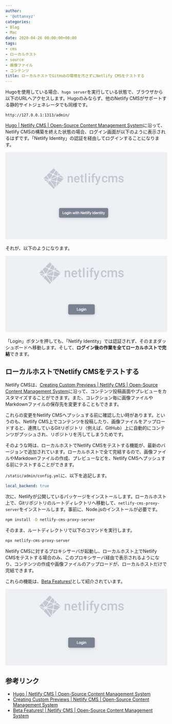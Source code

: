 ```yaml
---
author:
- '@ottanxyz'
categories:
- Blog
- Mac
date: 2020-04-26 00:00:00+00:00
tags:
- cms
- ローカルホスト
- source
- 画像ファイル
- コンテンツ
title: ローカルホストでGitHubの環境を汚さずにNetlify CMSをテストする
---
```


Hugoを使用している場合、`hugo server`を実行している状態で、ブラウザから以下のURLへアクセスします。Hugoのみならず、他のNetlify CMSがサポートする静的サイトジェネレータでも同様です。

```http
http://127.0.0.1:1313/admin/
```

[Hugo | Netlify CMS | Open-Source Content Management System](https://www.netlifycms.org/docs/hugo/)に沿って、Netlify CMSの構築を終えた状態の場合、ログイン画面が以下のように表示されるはずです。「Netlify Identity」の認証を経由してログインすることになります。

![](screenshot-2020-04-12-21.12.37.png)

それが、以下のようになります。

![](screenshot-2020-04-12-21.13.06.png)

「Login」ボタンを押しても、「Netlify Identity」では認証されず、そのままダッシュボードへ移動します。そして、**ログイン後の作業を全てローカルホストで完結**できます。

## ローカルホストでNetlify CMSをテストする

Netlify CMSは、[Creating Custom Previews | Netlify CMS | Open-Source Content Management System](https://www.netlifycms.org/docs/customization/)に沿って、コンテンツ投稿画面やプレビューをカスタマイズすることができます。また、コレクション毎に画像ファイルやMarkdownファイルの保存先を変更することもできます。

これらの変更をNetlify CMSヘプッシュする前に確認したい時があります。というのも、Netlify CMS上でコンテンツを投稿したり、画像ファイルをアップロードすると、連携しているGitリポジトリ（例えば、GitHub）上に自動的にコンテンツがプッシュされ、リポジトリを汚してしまうためです。

そのような時は、ローカルホストでNetlify CMSをテストする機能が、最新のバージョンで追加されています。ローカルホストで全て完結するので、画像ファイルやMarkdownファイルの作成、プレビューなどを、Netlify CMSへプッシュする前にテストすることができます。

`/static/admin/config.yml`に、以下を追記します。

```yml
local_backend: true
```

次に、Netlifyが公開しているパッケージをインストールします。ローカルホスト上で、Gitリポジトリのルートディレクトリへ移動して、`netlify-cms-proxy-server`をインストールします。事前に、Node.jsのインストールが必要です。

```zsh
npm install -D netlify-cms-proxy-server
```

そのまま、ルートディレクトリで以下のコマンドを実行します。

```zsh
npx netlify-cms-proxy-server
```

Netlify CMSに対するプロキシサーバが起動し、ローカルホスト上でNetlify CMSをテストする場合のみ、このプロキシサーバ経由で表示されるようになり、コンテンツの作成や画像ファイルのアップロードが、ローカルホストだけで完結できます。

これらの機能は、[Beta Features!](https://www.netlifycms.org/docs/beta-features/)として紹介されています。

![](screenshot-2020-04-12-21.13.06.png)

## 参考リンク

* [Hugo | Netlify CMS | Open-Source Content Management System](https://www.netlifycms.org/docs/hugo/)
* [Creating Custom Previews | Netlify CMS | Open-Source Content Management System](https://www.netlifycms.org/docs/customization/)
* [Beta Features! | Netlify CMS | Open-Source Content Management System](https://www.netlifycms.org/docs/beta-features/)